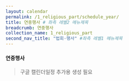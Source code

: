 ```yaml
---
layout: calendar
permalink: /1_religious_part/schedule_year/
title: 연중행사 # 좌측 레벨2 메뉴제목
breadcrumb: 연중행사
collection_name: 1_religious_part
second_nav_title: "법회·행사" #좌측 레벨1 메뉴제목
---
```


#### **연중행사**
> 구글 캘린더일정 추가용 생성 필요


